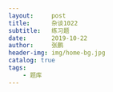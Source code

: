 ```yaml
---
layout:     post 
title:      杂谈1022
subtitle:   练习题
date:       2019-10-22
author:     张鹏
header-img: img/home-bg.jpg
catalog: true   
tags:                         
    - 题库
---
```


